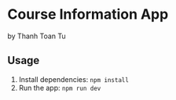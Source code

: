 # Course Information App

by Thanh Toan Tu

## Usage

1. Install dependencies: `npm install`
1. Run the app: `npm run dev`
